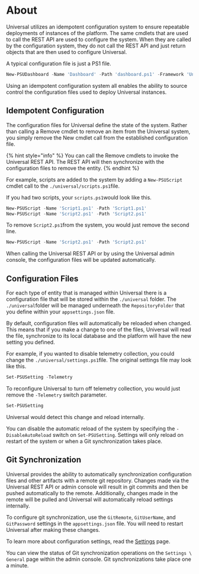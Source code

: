 # About

Universal utilizes an idempotent configuration system to ensure repeatable deployments of instances of the platform. The same cmdlets that are used to call the REST API are used to configure the system. When they are called by the configuration system, they do not call the REST API and just return objects that are then used to configure Universal.

A typical configuration file is just a PS1 file.

```PowerShell
New-PSUDashboard -Name 'Dashboard' -Path 'dashboard.ps1' -Framework 'UniversalDashboard:3.0.0'
```

Using an idempotent configuration system all enables the ability to source control the configuration files used to deploy Universal instances.

## Idempotent Configuration

The configuration files for Universal define the state of the system. Rather than calling a Remove cmdlet to remove an item from the Universal system, you simply remove the New cmdlet call from the established configuration file.

{% hint style="info" %}
You can call the Remove cmdlets to invoke the Universal REST API. The REST API will then synchronize with the configuration files to remove the entity.
{% endhint %}

For example, scripts are added to the system by adding a `New-PSUScript` cmdlet call to the `./universal/scripts.ps1`file.

If you had two scripts, your `scripts.ps1`would look like this.

```PowerShell
New-PSUScript -Name 'Script1.ps1' -Path 'Script1.ps1'
New-PSUScript -Name 'Script2.ps1' -Path 'Script2.ps1'
```

To remove `Script2.ps1`from the system, you would just remove the second line.

```PowerShell
New-PSUScript -Name 'Script2.ps1' -Path 'Script2.ps1'
```

When calling the Universal REST API or by using the Universal admin console, the configuration files will be updated automatically.

## Configuration Files

For each type of entity that is managed within Universal there is a configuration file that will be stored within the `./universal` folder. The `./universal`folder will be managed underneath the `RepositoryFolder` that you define within your `appsettings.json` file.

By default, configuration files will automatically be reloaded when changed. This means that if you make a change to one of the files, Universal will read the file, synchronize to its local database and the platform will have the new setting you defined.

For example, if you wanted to disable telemetry collection, you could change the `./universal/settings.ps1`file. The original settings file may look like this.

```PowerShell
Set-PSUSetting -Telemetry
```

To reconfigure Universal to turn off telemetry collection, you would just remove the `-Telemetry` switch parameter.

```PowerShell
Set-PSUSetting
```

Universal would detect this change and reload internally.

You can disable the automatic reload of the system by specifying the `-DisableAutoReload` switch on `Set-PSUSetting`. Settings will only reload on restart of the system or when a Git synchronization takes place.

## Git Synchronization

Universal provides the ability to automatically synchronization configuration files and other artifacts with a remote git repository. Changes made via the Universal REST API or admin console will result in git commits and then be pushed automatically to the remote. Additionally, changes made in the remote will be pulled and Universal will automatically reload settings internally.

To configure git synchronization, use the `GitRemote`, `GitUserName`, and `GitPassword` settings in the `appsettings.json` file. You will need to restart Universal after making these changes.

To learn more about configuration settings, read the [Settings](settings.md) page.

You can view the status of Git synchronization operations on the `Settings \ General` page within the admin console. Git synchronizations take place one a minute.

